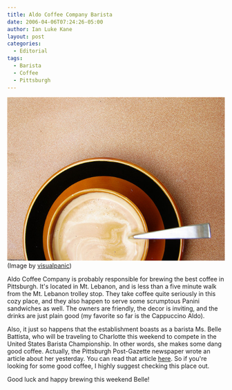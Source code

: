 ```yaml
---
title: Aldo Coffee Company Barista
date: 2006-04-06T07:24:26-05:00
author: Ian Luke Kane
layout: post
categories:
  - Editorial
tags:
  - Barista
  - Coffee
  - Pittsburgh
---
```


![(Image by visualpanic)](/assets/coffee.jpg)  
(Image by [visualpanic](http://www.flickr.com/photos/visualpanic/444646564/sizes/z/in/photostream/))

Aldo Coffee Company is probably responsible for brewing the best coffee
in Pittsburgh. It's located in Mt. Lebanon, and is less than a five
minute walk from the Mt. Lebanon trolley stop. They take coffee quite
seriously in this cozy place, and they also happen to serve some
scrumptous Panini sandwiches as well. The owners are friendly, the decor
is inviting, and the drinks are just plain good (my favorite so far is
the Cappuccino Aldo).

Also, it just so happens that the establishment boasts as a barista Ms.
Belle Battista, who will be traveling to Charlotte this weekend to
compete in the United States Barista Championship. In other words, she
makes some dang good coffee. Actually, the Pittsburgh Post-Gazette
newspaper wrote an article about her yesterday. You can read that
article [here](http://www.post-gazette.com/pg/06095/679368-51.stm). So
if you're looking for some good coffee, I highly suggest checking this
place out.

Good luck and happy brewing this weekend Belle!
